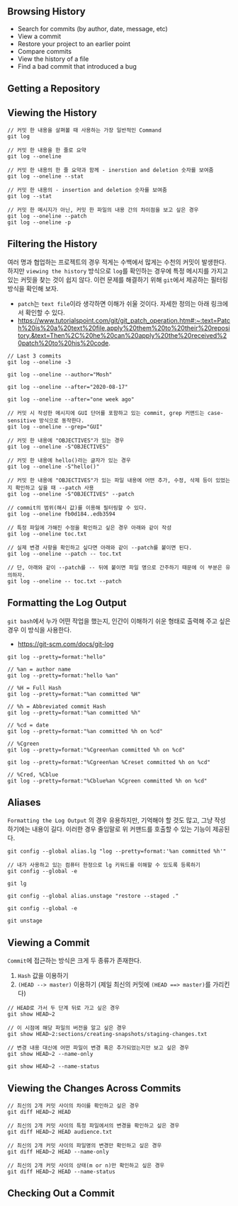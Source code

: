 ## Browsing History

- Search for commits (by author, date, message, etc)
- View a commit
- Restore your project to an earlier point
- Compare commits
- View the history of a file
- Find a bad commit that introduced a bug

## Getting a Repository



## Viewing the History

```linux
// 커밋 한 내용을 살펴볼 때 사용하는 가장 일반적인 Command
git log 

// 커밋 한 내용을 한 줄로 요약
git log --oneline 

// 커밋 한 내용의 한 줄 요약과 함께 - inerstion and deletion 숫자를 보여줌
git log --oneline --stat

// 커밋 한 내용의 - insertion and deletion 숫자를 보여줌
git log --stat

// 커밋 한 메시지가 아닌, 커밋 한 파일의 내용 간의 차이점을 보고 싶은 경우 
git log --oneline --patch
git log --oneline -p
```

## Filtering the History

여러 명과 협업하는 프로젝트의 경우 적게는 수백에서 많게는 수천의 커밋이 발생한다. 하지만 `viewing the history` 방식으로 `log`를 확인하는 경우에 특정 메시지를 가지고 있는 커밋을 찾는 것이 쉽지 않다. 이런 문제를 해결하기 위해 `git`에서 제공하는 필터링 방식을 확인해 보자.

- `patch`는 `text file`이라 생각하면 이해가 쉬울 것이다. 자세한 정의는 아래 링크에서 확인할 수 있다.
- https://www.tutorialspoint.com/git/git_patch_operation.htm#:~:text=Patch%20is%20a%20text%20file,apply%20them%20to%20their%20repository.&text=Then%2C%20he%20can%20apply%20the%20received%20patch%20to%20his%20code.

```linux
// Last 3 commits
git log --oneline -3

git log --oneline --author="Mosh"

git log --oneline --after="2020-08-17"

git log --oneline --after="one week ago"

// 커밋 시 작성한 메시지에 GUI 단어를 포함하고 있는 commit, grep 커맨드는 case-sensitive 방식으로 동작한다.
git log --oneline --grep="GUI"

// 커밋 한 내용에 "OBJECTIVES"가 있는 경우
git log --oneline -S"OBJECTIVES"

// 커밋 한 내용에 hello()라는 글자가 있는 경우
git log --oneline -S"hello()"

// 커밋 한 내용에 "OBJECTIVES"가 있는 파일 내용에 어떤 추가, 수정, 삭제 등이 있었는지 확인하고 싶을 때 --patch 사용
git log --oneline -S"OBJECTIVES" --patch

// commit의 범위(해시 값)를 이용해 필터링할 수 있다.
git log --oneline fb0d184..edb3594

// 특정 파일에 가해진 수정을 확인하고 싶은 경우 아래와 같이 작성
git log --oneline toc.txt

// 실제 변경 사항을 확인하고 싶다면 아래와 같이 --patch를 붙이면 된다.
git log --oneline --patch -- toc.txt

// 단, 아래와 같이 --patch를 -- 뒤에 붙이면 파일 명으로 간주하기 때문에 이 부분은 유의하자.
git log --oneline -- toc.txt --patch
```

## Formatting the Log Output

`git bash`에서 누가 어떤 작업을 했는지, 인간이 이해하기 쉬운 형태로 출력해 주고 싶은 경우 이 방식을 사용한다.

- https://git-scm.com/docs/git-log

```linux
git log --pretty=format:"hello"

// %an = author name
git log --pretty=format:"hello %an"

// %H = Full Hash
git log --pretty=format:"%an committed %H"

// %h = Abbreviated commit Hash
git log --pretty=format:"%an committed %h"

// %cd = date
git log --pretty=format:"%an committed %h on %cd"

// %Cgreen
git log --pretty=format:"%Cgreen%an committed %h on %cd"

git log --pretty=format:"%Cgreen%an %Creset committed %h on %cd"

// %Cred, %Cblue
git log --pretty=format:"%Cblue%an %Cgreen committed %h on %cd"
```

## Aliases

`Formatting the Log Output` 의 경우 유용하지만, 기억해야 할 것도 많고, 그냥 작성하기에는 내용이 길다. 이러한 경우 줄임말로 위 커맨드를 호출할 수 있는 기능이 제공된다. 

```linux
git config --global alias.lg "log --pretty=format:'%an committed %h'"

// 내가 사용하고 있는 컴퓨터 한정으로 lg 키워드를 이해할 수 있도록 등록하기 
git config --global -e

git lg

git config --global alias.unstage "restore --staged ."

git config --global -e

git unstage
```

## Viewing a Commit

`Commit`에 접근하는 방식은 크게 두 종류가 존재한다.

1. `Hash` 값을 이용하기
2. `(HEAD --> master)` 이용하기 (제일 최신의 커밋에 `(HEAD ==> master)`를 가리킨다)

```linux
// HEAD로 가서 두 단계 뒤로 가고 싶은 경우
git show HEAD~2

// 이 시점에 해당 파일의 버전을 알고 싶은 경우
git show HEAD~2:sections/creating-snapshots/staging-changes.txt

// 변경 내용 대신에 어떤 파일이 변경 혹은 추가되었는지만 보고 싶은 경우
git show HEAD~2 --name-only

git show HEAD~2 --name-status
```

## Viewing the Changes Across Commits

```linux
// 최신의 2개 커밋 사이의 차이를 확인하고 싶은 경우
git diff HEAD~2 HEAD

// 최신의 2개 커밋 사이의 특정 파일에서의 변경을 확인하고 싶은 경우
git diff HEAD~2 HEAD audience.txt

// 최신의 2개 커밋 사이의 파일명의 변경만 확인하고 싶은 경우
git diff HEAD~2 HEAD --name-only

// 최신의 2개 커밋 사이의 상태(m or n)만 확인하고 싶은 경우
git diff HEAD~2 HEAD --name-status
```

## Checking Out a Commit









































